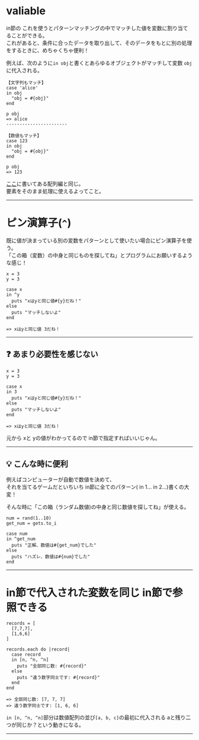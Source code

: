 # valiable
in節の
これを使うとパターンマッチングの中でマッチした値を変数に割り当てることができる。    
これがあると、条件に合ったデータを取り出して、そのデータをもとに別の処理をするときに、めちゃくちゃ便利！

例えば、次のように`in obj`と書くとあらゆるオブジェクトがマッチして変数 `obj`に代入される。
~~~
【文字列もマッチ】
case 'alice'
in obj
  "obj = #{obj}"
end

p obj
=> alice
-----------------------

【数値もマッチ】
case 123
in obj
  "obj = #{obj}"
end

p obj
=> 123
~~~
[ここ](https://github.com/Tarara33/TIL/blob/main/Ruby/%E3%83%91%E3%82%BF%E3%83%BC%E3%83%B3%E3%83%9E%E3%83%83%E3%83%81/%E3%83%91%E3%82%BF%E3%83%BC%E3%83%B3%E3%83%9E%E3%83%83%E3%83%81%E3%81%A8%E3%81%AF.md#%E9%85%8D%E5%88%97%E7%B7%A8)に書いてある配列編と同じ。  
要素をそのまま処理に使えるよってこと。
***

# ピン演算子(`^`)
既に値が決まっている別の変数をパターンとして使いたい場合にピン演算子を使う。    
「この箱（変数）の中身と同じものを探してね」とプログラムにお願いするような感じ！
~~~
x = 3
y = 3

case x
in ^y
  puts "xはyと同じ値#{y}だね！"
else
  puts "マッチしないよ"
end

=> xはyと同じ値 3だね！
~~~
***

## ❓ あまり必要性を感じない
~~~
x = 3
y = 3

case x
in 3
  puts "xはyと同じ値#{y}だね！"
else
  puts "マッチしないよ"
end

=> xはyと同じ値 3だね！
~~~
元から xと yの値がわかってるので in節で指定すればいいじゃん。
***

## 💡 こんな時に便利
例えばコンピューターが自動で数値を決めて、  
それを当てるゲームだといちいち in節に全てのパターン( in 1... in 2...)書くの大変！  

そんな時に「この箱（ランダム数値)の中身と同じ数値を探してね」が使える。
~~~
num = rand(1..10)
get_num = gets.to_i

case num
in ^get_num
  puts "正解、数値は#{get_num}でした"
else
  puts "ハズレ、数値は#{num}でした"
end
~~~
***

# in節で代入された変数を同じ in節で参照できる
~~~
records = [
  [7,7,7],
  [1,6,6]
]

records.each do |record|
  case record
  in [n, ^n, ^n]
    puts "全部同じ数: #{record}"
  else
    puts "違う数字同士です: #{record}"
  end
end

=> 全部同じ数: [7, 7, 7]
=> 違う数字同士です: [1, 6, 6]
~~~
`in [n, ^n, ^n]`部分は数値配列の並び`[a, b, c]`の最初に代入される aと残り二つが同じか？という動きになる。
***
